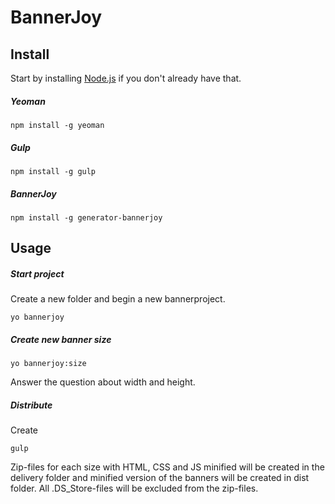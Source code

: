 # BannerJoy

## Install

Start by installing [Node.js](https://nodejs.org/) if you don't already have that.

##### Yeoman

```
npm install -g yeoman
```

##### Gulp

```
npm install -g gulp
```

##### BannerJoy

```
npm install -g generator-bannerjoy
```

## Usage

##### Start project

Create a new folder and begin a new bannerproject.

```
yo bannerjoy
```

##### Create new banner size

```
yo bannerjoy:size
```

Answer the question about width and height.

##### Distribute

Create 

```
gulp
```

Zip-files for each size with HTML, CSS and JS minified will be created in the delivery folder and minified version of the banners will be created in dist folder. All .DS_Store-files will be excluded from the zip-files.